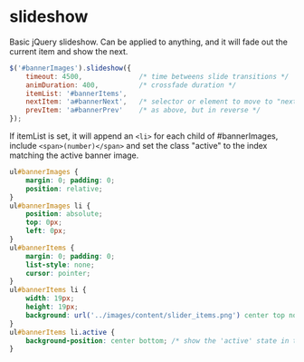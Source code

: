 # slideshow

Basic jQuery slideshow. Can be applied to anything, and it will fade out the current item and show the next.

```javascript
$('#bannerImages').slideshow({
	timeout: 4500, 				/* time betweens slide transitions */
	animDuration: 400,			/* crossfade duration */
	itemList: '#bannerItems',
	nextItem: 'a#bannerNext',	/* selector or element to move to "next" when clicked */
	prevItem: 'a#bannerPrev'	/* as above, but in reverse */
});
```

If itemList is set, it will append an ```<li>``` for each child of #bannerImages, include ```<span>(number)</span>``` and set the class "active" to the index matching the active banner image.

```css
ul#bannerImages {
	margin: 0; padding: 0;
	position: relative;
}
ul#bannerImages li {
	position: absolute;
	top: 0px;
	left: 0px;
}
ul#bannerItems {
	margin: 0; padding: 0;
	list-style: none;
	cursor: pointer;
}
ul#bannerItems li {
	width: 19px;
	height: 19px;
	background: url('../images/content/slider_items.png') center top no-repeat;
}
ul#bannerItems li.active {
	background-position: center bottom;	/* show the 'active' state in the spritesheet */
}
```
